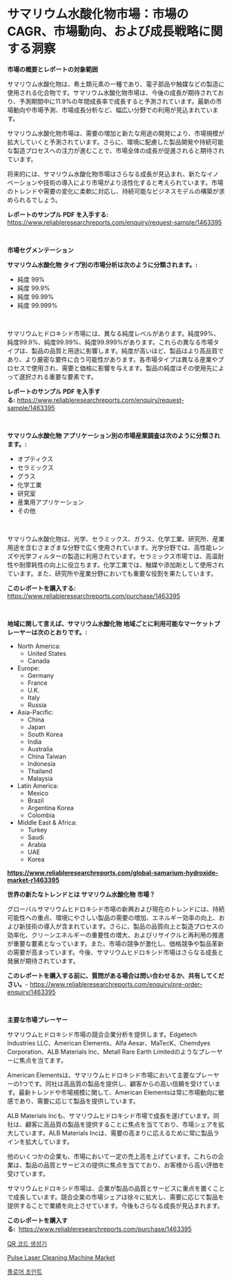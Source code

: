<p><h1>サマリウム水酸化物市場：市場のCAGR、市場動向、および成長戦略に関する洞察</h1></p><p><strong>市場の概要とレポートの対象範囲</strong></p>
<p><p>サマリウム水酸化物は、希土類元素の一種であり、電子部品や触媒などの製造に使用される化合物です。サマリウム水酸化物市場は、今後の成長が期待されており、予測期間中に11.9%の年間成長率で成長すると予測されています。最新の市場動向や市場予測、市場成長分析など、幅広い分野での利用が見込まれています。</p><p>サマリウム水酸化物市場は、需要の増加と新たな用途の開発により、市場規模が拡大していくと予測されています。さらに、環境に配慮した製品開発や持続可能な製造プロセスへの注力が進むことで、市場全体の成長が促進されると期待されています。</p><p>将来的には、サマリウム水酸化物市場はさらなる成長が見込まれ、新たなイノベーションや技術の導入により市場がより活性化すると考えられています。市場のトレンドや需要の変化に柔軟に対応し、持続可能なビジネスモデルの構築が求められるでしょう。</p></p>
<p><strong>レポートのサンプル PDF を入手する:</strong> <a href="https://www.reliableresearchreports.com/enquiry/request-sample/1463395">https://www.reliableresearchreports.com/enquiry/request-sample/1463395</a></p>
<p>&nbsp;</p>
<p><strong>市場セグメンテーション</strong></p>
<p><strong>サマリウム水酸化物 タイプ別の市場分析は次のように分類されます。:</strong></p>
<p><ul><li>純度 99%</li><li>純度 99.9%</li><li>純度 99.99%</li><li>純度 99.999%</li></ul></p>
<p>&nbsp;</p>
<p><p>サマリウムヒドロキシド市場には、異なる純度レベルがあります。純度99%、純度99.9%、純度99.99%、純度99.999%があります。これらの異なる市場タイプは、製品の品質と用途に影響します。純度が高いほど、製品はより高品質であり、より厳密な要件に合う可能性があります。各市場タイプは異なる産業やプロセスで使用され、需要と価格に影響を与えます。製品の純度はその使用先によって選択される重要な要素です。</p></p>
<p><strong>レポートのサンプル PDF を入手する:</strong>&nbsp;<a href="https://www.reliableresearchreports.com/enquiry/request-sample/1463395">https://www.reliableresearchreports.com/enquiry/request-sample/1463395</a></p>
<p>&nbsp;</p>
<p><strong> サマリウム水酸化物 アプリケーション別の市場産業調査は次のように分類されます。:</strong></p>
<p><ul><li>オプティクス</li><li>セラミックス</li><li>グラス</li><li>化学工業</li><li>研究室</li><li>産業用アプリケーション</li><li>その他</li></ul></p>
<p>&nbsp;</p>
<p><p>サマリウム水酸化物は、光学、セラミックス、ガラス、化学工業、研究所、産業用途を含むさまざまな分野で広く使用されています。光学分野では、高性能レンズや光学フィルターの製造に利用されています。セラミックス市場では、高温耐性や耐摩耗性の向上に役立ちます。化学工業では、触媒や添加剤として使用されています。また、研究所や産業分野においても重要な役割を果たしています。</p></p>
<p><strong>このレポートを購入する:</strong>&nbsp; <a href="https://www.reliableresearchreports.com/purchase/1463395">https://www.reliableresearchreports.com/purchase/1463395</a></p>
<p>&nbsp;</p>
<p><strong>地域に関して言えば、サマリウム水酸化物 地域ごとに利用可能なマーケットプレーヤーは次のとおりです。:</strong></p>
<p><ul>
    <li>
        North America:
        <ul>
            <li>United States</li>
            <li>Canada</li>
        </ul>
    </li>
    <li>
        Europe:
        <ul>
            <li>Germany</li>
            <li>France</li>
            <li>U.K.</li>
            <li>Italy</li>
            <li>Russia</li>
        </ul>
    </li>
    <li>
        Asia-Pacific:
        <ul>
            <li>China</li>
            <li>Japan</li>
            <li>South Korea</li>
            <li>India</li>
            <li>Australia</li>
            <li>China Taiwan</li>
            <li>Indonesia</li>
            <li>Thailand</li>
            <li>Malaysia</li>
        </ul>
    </li>
    <li>
        Latin America:
        <ul>
            <li>Mexico</li>
            <li>Brazil</li>
            <li>Argentina Korea</li>
            <li>Colombia</li>
        </ul>
    </li>
    <li>
        Middle East & Africa:
        <ul>
            <li>Turkey</li>
            <li>Saudi</li>
            <li>Arabia</li>
            <li>UAE</li>
            <li>Korea</li>
        </ul>
    </li>
    </ul></p>
<p><strong><a href="https://www.reliableresearchreports.com/global-samarium-hydroxide-market-r1463395">https://www.reliableresearchreports.com/global-samarium-hydroxide-market-r1463395</a></strong>&nbsp;</p>
<p><strong>世界の新たなトレンドとは サマリウム水酸化物 市場？</strong></p>
<p><p>グローバルサマリウムヒドロキシド市場の新興および現在のトレンドには、持続可能性への重点、環境にやさしい製品の需要の増加、エネルギー効率の向上、および新技術の導入が含まれています。さらに、製品の品質向上と製造プロセスの効率化、クリーンエネルギーの重要性の増大、およびリサイクルと再利用の推進が重要な要素となっています。また、市場の競争が激化し、価格競争や製品革新の需要が高まっています。今後、サマリウムヒドロキシド市場はさらなる成長と発展が期待されています。</p></p>
<p><strong>このレポートを購入する前に、質問がある場合は問い合わせるか、共有してください。</strong>- <a href="https://www.reliableresearchreports.com/enquiry/pre-order-enquiry/1463395">https://www.reliableresearchreports.com/enquiry/pre-order-enquiry/1463395</a></p>
<p>&nbsp;</p>
<p><strong>主要な市場プレーヤー</strong></p>
<p><p>サマリウムヒドロキシド市場の競合企業分析を提供します。Edgetech Industries LLC、American Elements、Alfa Aesar、MaTecK、Chemdyes Corporation、ALB Materials Inc、Metall Rare Earth Limitedのようなプレーヤーに焦点を当てます。</p><p>American Elementsは、サマリウムヒドロキシド市場において主要なプレーヤーの1つです。同社は高品質の製品を提供し、顧客からの高い信頼を受けています。最新トレンドや市場規模に関して、American Elementsは常に市場動向に敏感であり、需要に応じて製品を提供しています。</p><p>ALB Materials Incも、サマリウムヒドロキシド市場で成長を遂げています。同社は、顧客に高品質の製品を提供することに焦点を当てており、市場シェアを拡大しています。ALB Materials Incは、需要の高まりに応えるために常に製品ラインを拡大しています。</p><p>他のいくつかの企業も、市場において一定の売上高を上げています。これらの企業は、製品の品質とサービスの提供に焦点を当てており、お客様から高い評価を受けています。</p><p>サマリウムヒドロキシド市場は、企業が製品の品質とサービスに重点を置くことで成長しています。競合企業の市場シェアは徐々に拡大し、需要に応じて製品を提供することで業績を向上させています。今後もさらなる成長が見込まれます。</p></p>
<p><strong>このレポートを購入する:</strong>&nbsp;&nbsp;<a href="https://www.reliableresearchreports.com/purchase/1463395">https://www.reliableresearchreports.com/purchase/1463395</a></p>
<p><p><a href="https://github.com/Elenrrera7685/Market-Research-Report-List-1/blob/main/897991828472.md">QR 코드 생성기</a></p><p><a href="https://github.com/Whitneyboyettebo9kiw7yr13/Market-Research-Report-List-2/blob/main/pulse-laser-cleaning-machine-market.md">Pulse Laser Cleaning Machine Market</a></p><p><a href="https://github.com/sammyUltyylrich9067856/Market-Research-Report-List-1/blob/main/720663628473.md">플로어 조인트</a></p></p>